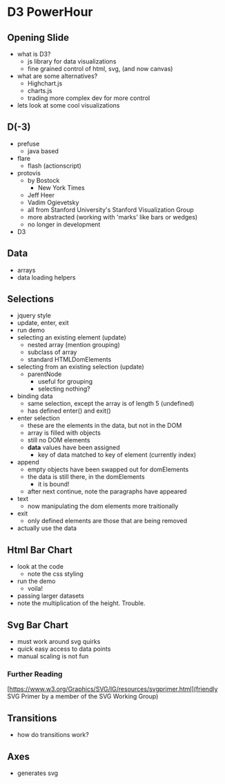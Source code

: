 # D3 PowerHour

## Opening Slide
- what is D3?
  - js library for data visualizations
  - fine grained control of html, svg, (and now canvas)
- what are some alternatives?
  - Highchart.js
  - charts.js
  - trading more complex dev for more control
- lets look at some cool visualizations

## D(-3)
- prefuse
  - java based
- flare
  - flash (actionscript)
- protovis
  - by Bostock
    - New York Times
  - Jeff Heer
  - Vadim Ogievetsky
  - all from Stanford University's Stanford Visualization Group
  - more abstracted (working with 'marks' like bars or wedges)
  - no longer in development
 - D3 
 
 ## Data
 - arrays
 - data loading helpers
 
 ## Selections
 - jquery style
 - update, enter, exit
 - run demo
  - selecting an existing element (update)
    - nested array (mention grouping)
    - subclass of array
    - standard HTMLDomElements
  - selecting from an existing selection (update)
    - parentNode
      - useful for grouping
      - selecting nothing?
  - binding data
    - same selection, except the array is of length 5 (undefined)
    - has defined enter() and exit()
  - enter selection
    - these are the elements in the data, but not in the DOM
    - array is filled with objects
    - still no DOM elements
    - __data__ values have been assigned
      - key of data matched to key of element (currently index)
  - append
    - empty objects have been swapped out for domElements
    - the data is still there, in the domElements
      - it is bound!
    - after next continue, note the paragraphs have appeared
  - text
    - now manipulating the dom elements more traitionally
  - exit
    - only defined elements are those that are being removed
  - actually use the data

## Html Bar Chart

- look at the code
  - note the css styling
- run the demo
  - voila!
- passing larger datasets
-  note the multiplication of the height. Trouble.

## Svg Bar Chart

- must work around svg quirks
- quick easy access to data points
- manual scaling is not fun

### Further Reading
[https://www.w3.org/Graphics/SVG/IG/resources/svgprimer.html](friendly SVG Primer by a member of the SVG Working Group)

## Transitions
- how do transitions work?


## Axes

- generates svg
